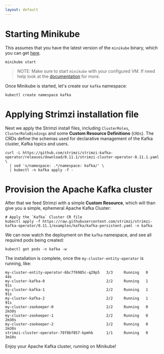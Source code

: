 ```yaml
---
layout: default
---
```


# Starting Minikube 

This assumes that you have the latest version of the `minikube` binary, which you can get [here](https://kubernetes.io/docs/setup/minikube/#installation).

```shell
minikube start
```

> NOTE: Make sure to start `minikube` with your configured VM. If need help look at the [documentation](https://kubernetes.io/docs/setup/minikube/#quickstart) for more.

Once Minikube is started, let's create our `kafka` namespace:

```shell
kubectl create namespace kafka 
```

# Applying Strimzi installation file

Next we apply the Strimzi install files, including `ClusterRoles`, `ClusterRoleBindings` and some **Custom Resource Definitions** (`CRDs`). The CRDs define the schemas used for declarative management of the Kafka cluster, Kafka topics and users.

```shell
curl -L https://github.com/strimzi/strimzi-kafka-operator/releases/download/0.11.1/strimzi-cluster-operator-0.11.1.yaml \
  | sed 's/namespace: .*/namespace: kafka/' \
  | kubectl -n kafka apply -f -
```

# Provision the Apache Kafka cluster

After that we feed Strimzi with a simple **Custom Resource**, which will than give you a simple, ephemeral Apache Kafka Cluster:

```shell
# Apply the `Kafka` Cluster CR file
kubectl apply -f https://raw.githubusercontent.com/strimzi/strimzi-kafka-operator/0.11.1/examples/kafka/kafka-persistent.yaml -n kafka
```

We can now watch the deployment on the `kafka` namespace, and see all required pods being created:

```shell
kubectl get pods -n kafka -w
```

The installation is complete, once the `my-cluster-entity-operator` is running, like:

```
my-cluster-entity-operator-6bc7f6985c-q29p5   3/3     Running   0          44s
my-cluster-kafka-0                            2/2     Running   1          91s
my-cluster-kafka-1                            2/2     Running   1          91s
my-cluster-kafka-2                            2/2     Running   1          91s
my-cluster-zookeeper-0                        2/2     Running   0          2m30s
my-cluster-zookeeper-1                        2/2     Running   0          2m30s
my-cluster-zookeeper-2                        2/2     Running   0          2m30s
strimzi-cluster-operator-78f8bf857-kpmhb      1/1     Running   0          3m10s
```

Enjoy your Apache Kafka cluster, running on Minikube!
